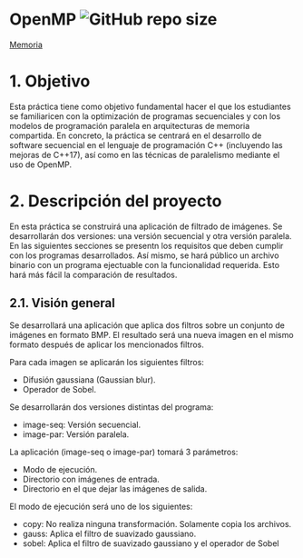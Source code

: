 # OpenMP ![GitHub repo size](https://img.shields.io/github/repo-size/xVenve/POpenMP)

[Memoria](https://drive.google.com/file/d/1wxbVAIxdkZhOwiKphuojJ-F4dqZhjVoj/view?usp=sharing)

# 1. Objetivo

Esta práctica tiene como objetivo fundamental hacer el que los estudiantes se familiaricen con la optimización de programas secuenciales y con los modelos de programación paralela en
arquitecturas de memoria compartida. En concreto, la práctica se centrará en el desarrollo de software secuencial en el lenguaje de programación C++ (incluyendo las mejoras de C++17), así como en las técnicas de paralelismo mediante
el uso de OpenMP.


# 2. Descripción del proyecto

En esta práctica se construirá una aplicación de filtrado de imágenes. Se desarrollarán dos versiones: una versión secuencial y otra versión paralela. En las siguientes secciones se presentn los requisitos que deben cumplir con los programas desarrollados. Así mismo, se hará público un archivo binario con un programa ejectuable con la funcionalidad
requerida. Esto hará más fácil la comparación de resultados. 


## 2.1. Visión general

Se desarrollará una aplicación que aplica dos filtros sobre un conjunto de imágenes en formato BMP. El resultado será una nueva imagen en el mismo formato después de aplicar los mencionados filtros.

Para cada imagen se aplicarán los siguientes filtros:
  - Difusión gaussiana (Gaussian blur).
  - Operador de Sobel.

Se desarrollarán dos versiones distintas del programa:
  -  image-seq: Versión secuencial.
  -  image-par: Versión paralela.
  
La aplicación (image-seq o image-par) tomará 3 parámetros:
  -  Modo de ejecución.
  -  Directorio con imágenes de entrada.
  -  Directorio en el que dejar las imágenes de salida.
  
El modo de ejecución será uno de los siguientes:
  -  copy: No realiza ninguna transformación. Solamente copia los archivos.
  -  gauss: Aplica el filtro de suavizado gaussiano.
  -  sobel: Aplica el filtro de suavizado gaussiano y el operador de Sobel
